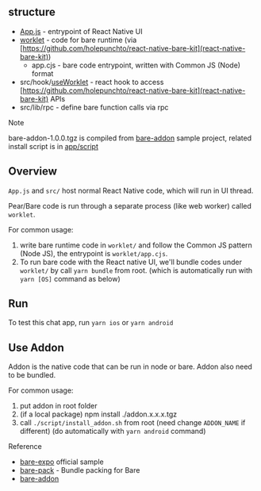 ## structure

- [App.js](app/App.js) - entrypoint of React Native UI
- [worklet](app/worklet) - code for bare runtime (via [https://github.com/holepunchto/react-native-bare-kit](react-native-bare-kit))
  - app.cjs - bare code entrypoint, written with Common JS (Node) format
- src/hook/[useWorklet](app/src/hook/useWorklet.js) - react hook to access [https://github.com/holepunchto/react-native-bare-kit](react-native-bare-kit) APIs
- src/lib/rpc - define bare function calls via rpc

> [!Note]
> bare-addon-1.0.0.tgz is compiled from [bare-addon](https://github.com/holepunchto/bare-addon) sample project, related install script is in [app/script](app/script)

## Overview

`App.js` and `src/` host normal React Native code, which will run in UI thread.

Pear/Bare code is run through a separate process (like web worker) called `worklet`.

For common usage:

1. write bare runtime code in `worklet/` and follow the Common JS pattern (Node JS), the entrypoint is `worklet/app.cjs`.
2. To run bare code with the React native UI, we'll bundle codes under `worklet/` by call `yarn bundle` from root. (which is automatically run with `yarn [OS]` command as below)

## Run

To test this chat app, run `yarn ios` or `yarn android`

## Use Addon

Addon is the native code that can be run in node or bare.
Addon also need to be bundled.

For common usage:

1. put addon in root folder
2. (if a local package) npm install ./addon.x.x.x.tgz
3. call `./script/install_addon.sh` from root (need change `ADDON_NAME` if different) (do automatically with `yarn android` command)

Reference
- [bare-expo](https://github.com/holepunchto/bare-expo) official sample
- [bare-pack](https://www.npmjs.com/package/bare-pack) - Bundle packing for Bare
- [bare-addon](https://github.com/holepunchto/bare-addon#publishing)
